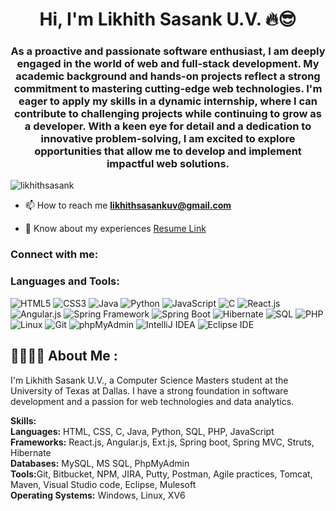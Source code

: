 <h1 align="center">Hi, I'm Likhith Sasank U.V. 🔥😎</h1>

<h3 align="center">As a proactive and passionate software enthusiast, I am deeply engaged in the world of web and full-stack development. My academic background and hands-on projects reflect a strong commitment to mastering cutting-edge web technologies. I'm eager to apply my skills in a dynamic internship, where I can contribute to challenging projects while continuing to grow as a developer. With a keen eye for detail and a dedication to innovative problem-solving, I am excited to explore opportunities that allow me to develop and implement impactful web solutions.</h3>

<p align="left"> <img src="https://komarev.com/ghpvc/?username=likhithsasank&label=Profile%20views&color=0e75b6&style=flat" alt="likhithsasank" /> </p>

- 📫 How to reach me **likhithsasankuv@gmail.com**

- 📄 Know about my experiences [Resume Link](https://drive.google.com/file/d/1uVOlROV4tmW0t_gXospSZogb62FwBaUW/view?usp=sharing)

<h3 align="left">Connect with me:</h3>
<p align="left">
<a href="www.linkedin.com/in/likhith-sasank-uppalapati-venkata-222a261b5" target="blank"></a>
</p>

<h3 align="left">Languages and Tools:</h3>

<p align="left">
  <img src="https://img.shields.io/badge/HTML5-E34F26?style=for-the-badge&logo=html5&logoColor=white" alt="HTML5">
  <img src="https://img.shields.io/badge/CSS3-1572B6?style=for-the-badge&logo=css3&logoColor=white" alt="CSS3">
  <img src="https://img.shields.io/badge/Java-007396?style=for-the-badge&logo=java&logoColor=white" alt="Java">
   <img src="https://img.shields.io/badge/Python-3776AB?style=for-the-badge&logo=python&logoColor=white" alt="Python">
  <img src="https://img.shields.io/badge/JavaScript-F7DF1E?style=for-the-badge&logo=javascript&logoColor=black" alt="JavaScript">
  <img src="https://img.shields.io/badge/C-00599C?style=for-the-badge&logo=c&logoColor=white" alt="C">
  <img src="https://img.shields.io/badge/React-20232A?style=for-the-badge&logo=react&logoColor=61DAFB" alt="React.js">
  <img src="https://img.shields.io/badge/Angular-DD0031?style=for-the-badge&logo=angular&logoColor=white" alt="Angular.js">
  <!-- You might need to create a custom badge as Ext.js may not have a predefined one. -->
  <img src="https://img.shields.io/badge/Spring-6DB33F?style=for-the-badge&logo=spring&logoColor=white" alt="Spring Framework">
  <img src="https://img.shields.io/badge/Spring_Boot-6DB33F?style=for-the-badge&logo=springboot&logoColor=white" alt="Spring Boot">
  <!-- Custom badge might be required for Struts. -->
  <img src="https://img.shields.io/badge/Hibernate-59666C?style=for-the-badge&logo=hibernate&logoColor=white" alt="Hibernate">
  <img src="https://img.shields.io/badge/SQL-4479A1?style=for-the-badge&logo=sql&logoColor=white" alt="SQL">
  <img src="https://img.shields.io/badge/PHP-777BB4?style=for-the-badge&logo=php&logoColor=white" alt="PHP">
  <img src="https://img.shields.io/badge/Linux-FCC624?style=for-the-badge&logo=linux&logoColor=black" alt="Linux">
  <img src="https://img.shields.io/badge/Git-F05032?style=for-the-badge&logo=git&logoColor=white" alt="Git">
  <!-- Custom badge might be required for Mulesoft. -->
  <img src="https://img.shields.io/badge/phpMyAdmin-6C78AF?style=for-the-badge&logo=phpmyadmin&logoColor=white" alt="phpMyAdmin">
  <img src="https://img.shields.io/badge/IntelliJ_IDEA-000000?style=for-the-badge&logo=intellij-idea&logoColor=white" alt="IntelliJ IDEA">
  <img src="https://img.shields.io/badge/Eclipse_IDE-2C2255?style=for-the-badge&logo=eclipse&logoColor=white" alt="Eclipse IDE">
</p>






<h2> 👨‍🎓🙋‍♂️ About Me : </h2>

I'm Likhith Sasank U.V., a Computer Science Masters student at the University of Texas at Dallas. I have a strong foundation in software development and a passion for web technologies and data analytics.

<b>Skills:</b><br>
<b>Languages:</b> HTML, CSS, C, Java, Python, SQL, PHP, JavaScript<br>
<b>Frameworks:</b> React.js, Angular.js, Ext.js, Spring boot, Spring MVC, Struts, Hibernate<br>
<b>Databases:</b> MySQL, MS SQL, PhpMyAdmin<br>
<b>Tools:</b>Git, Bitbucket, NPM, JIRA, Putty, Postman, Agile practices, Tomcat, Maven, Visual Studio code, Eclipse, Mulesoft<br>
<b>Operating Systems:</b> Windows, Linux, XV6<br>
